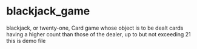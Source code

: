 # blackjack_game

blackjack, or twenty-one, Card game whose object is to be dealt cards having a higher count than those of the dealer, up to but not exceeding 21
 this is demo file